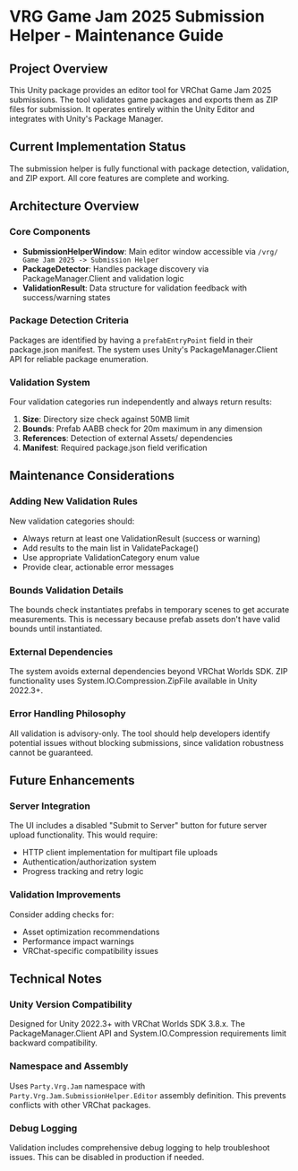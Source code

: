 # VRG Game Jam 2025 Submission Helper - Maintenance Guide

## Project Overview
This Unity package provides an editor tool for VRChat Game Jam 2025 submissions. The tool validates game packages and exports them as ZIP files for submission. It operates entirely within the Unity Editor and integrates with Unity's Package Manager.

## Current Implementation Status
The submission helper is fully functional with package detection, validation, and ZIP export. All core features are complete and working.

## Architecture Overview

### Core Components
- **SubmissionHelperWindow**: Main editor window accessible via `/vrg/ Game Jam 2025 -> Submission Helper`
- **PackageDetector**: Handles package discovery via PackageManager.Client and validation logic
- **ValidationResult**: Data structure for validation feedback with success/warning states

### Package Detection Criteria
Packages are identified by having a `prefabEntryPoint` field in their package.json manifest. The system uses Unity's PackageManager.Client API for reliable package enumeration.

### Validation System
Four validation categories run independently and always return results:
1. **Size**: Directory size check against 50MB limit
2. **Bounds**: Prefab AABB check for 20m maximum in any dimension
3. **References**: Detection of external Assets/ dependencies
4. **Manifest**: Required package.json field verification

## Maintenance Considerations

### Adding New Validation Rules
New validation categories should:
- Always return at least one ValidationResult (success or warning)
- Add results to the main list in ValidatePackage()
- Use appropriate ValidationCategory enum value
- Provide clear, actionable error messages

### Bounds Validation Details
The bounds check instantiates prefabs in temporary scenes to get accurate measurements. This is necessary because prefab assets don't have valid bounds until instantiated.

### External Dependencies
The system avoids external dependencies beyond VRChat Worlds SDK. ZIP functionality uses System.IO.Compression.ZipFile available in Unity 2022.3+.

### Error Handling Philosophy
All validation is advisory-only. The tool should help developers identify potential issues without blocking submissions, since validation robustness cannot be guaranteed.

## Future Enhancements

### Server Integration
The UI includes a disabled "Submit to Server" button for future server upload functionality. This would require:
- HTTP client implementation for multipart file uploads
- Authentication/authorization system
- Progress tracking and retry logic

### Validation Improvements
Consider adding checks for:
- Asset optimization recommendations
- Performance impact warnings
- VRChat-specific compatibility issues

## Technical Notes

### Unity Version Compatibility
Designed for Unity 2022.3+ with VRChat Worlds SDK 3.8.x. The PackageManager.Client API and System.IO.Compression requirements limit backward compatibility.

### Namespace and Assembly
Uses `Party.Vrg.Jam` namespace with `Party.Vrg.Jam.SubmissionHelper.Editor` assembly definition. This prevents conflicts with other VRChat packages.

### Debug Logging
Validation includes comprehensive debug logging to help troubleshoot issues. This can be disabled in production if needed.